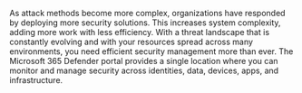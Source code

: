 As attack methods become more complex, organizations have responded by deploying more security solutions. This increases system complexity, adding more work with less efficiency. With a threat landscape that is constantly evolving and with your resources spread across many environments, you need efficient security management more than ever. The Microsoft 365 Defender portal provides a single location where you can monitor and manage security across identities, data, devices, apps, and infrastructure.
